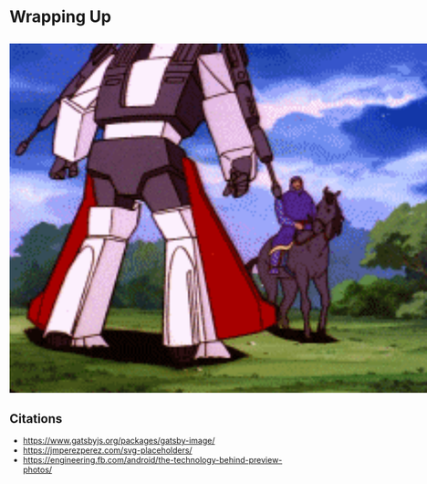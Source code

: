 # Wrapping Up

##

![](./assets/headbutt-a-horse.gif)

## Citations

- https://www.gatsbyjs.org/packages/gatsby-image/
- https://jmperezperez.com/svg-placeholders/
- https://engineering.fb.com/android/the-technology-behind-preview-photos/

<style>
  code {
    background: white;
  }

  .reveal blockquote {
    text-align: left;
    background: white;
  }

  .reveal blockquote code {
    background: #DDD;
  }

  img {
    min-width: 84vw;
    height: auto;
  }
</style>